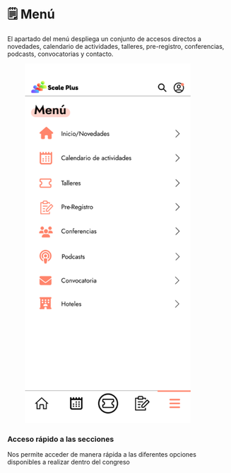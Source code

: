 # 🗒 Menú

El apartado del menú despliega un conjunto de accesos directos a novedades, calendario de actividades, talleres, pre-registro, conferencias, podcasts, convocatorias y contacto.

<figure><img src="../.gitbook/assets/iPhone_14_-_Men.png" alt="" width="375"><figcaption></figcaption></figure>

### Acceso rápido a las secciones

Nos permite acceder de manera rápida a las diferentes opciones disponibles a realizar dentro del congreso
